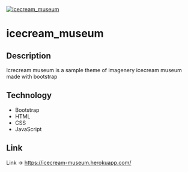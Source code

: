 <a href="https://icecream-museum.herokuapp.com/"><img src="https://icecream-museum.herokuapp.com/imgs/icon.png?v=3&s=200" title="icecream_museum" alt="icecream_museum"></a>

# icecream_museum

## Description
Icrecream museum is a sample theme of imagenery icecream museum made with bootstrap

## Technology

- Bootstrap
- HTML
- CSS
- JavaScript

## Link
Link -> https://icecream-museum.herokuapp.com/
